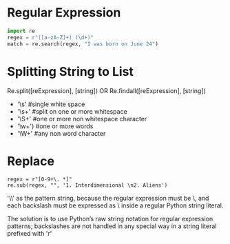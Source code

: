 # Regular Expression
```python
import re
regex = r"([a-zA-Z]+) (\d+)"
match = re.search(regex, "I was born on June 24") 
```

# Splitting String to List

Re.split([reExpression], [string])
OR Re.findall([reExpression], [string])

- '\s' #single white space
- '\s+' #split on one or more whitespace
- '\S+' #one or more non whitespace character
- '\w+') #one or more words
- '\W+' #any non word character

# Replace
```
regex = r"[0-9+\. *]"
re.sub(regex, "", '1. Interdimensional \n2. Aliens')
```

'\\\\' as the pattern string, because the regular expression must be \\, and each backslash must be expressed as \\ inside a regular Python string literal.

The solution is to use Python’s raw string notation for regular expression patterns; backslashes are not handled in any special way in a string literal prefixed with 'r'